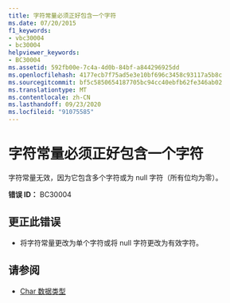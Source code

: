 ```yaml
---
title: 字符常量必须正好包含一个字符
ms.date: 07/20/2015
f1_keywords:
- vbc30004
- bc30004
helpviewer_keywords:
- BC30004
ms.assetid: 592fb00e-7c4a-4d0b-84bf-a844296925dd
ms.openlocfilehash: 4177ecb7f75ad5e3e10bf696c3458c93117a5b8c
ms.sourcegitcommit: bf5c5850654187705bc94cc40ebfb62fe346ab02
ms.translationtype: MT
ms.contentlocale: zh-CN
ms.lasthandoff: 09/23/2020
ms.locfileid: "91075585"
---
```

# <a name="character-constant-must-contain-exactly-one-character"></a>字符常量必须正好包含一个字符

字符常量无效，因为它包含多个字符或为 null 字符（所有位均为零）。  
  
 **错误 ID：** BC30004  
  
## <a name="to-correct-this-error"></a>更正此错误  
  
- 将字符常量更改为单个字符或将 null 字符更改为有效字符。  
  
## <a name="see-also"></a>请参阅

- [Char 数据类型](../language-reference/data-types/char-data-type.md)
